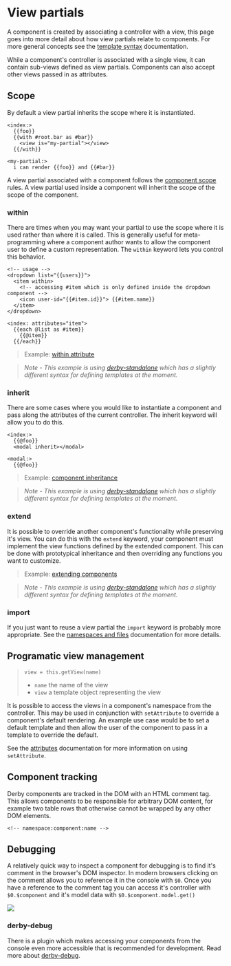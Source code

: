 # View partials

A component is created by associating a controller with a view, this page goes into more detail about how view partials relate to components. For more general concepts see the [template syntax](../views/template-syntax) documentation.

While a component's controller is associated with a single view, it can contain sub-views defined as view partials. Components can also accept other views passed in as attributes.

## Scope
By default a view partial inherits the scope where it is instantiated.

```derby
<index:>
  {{foo}}
  {{with #root.bar as #bar}}
    <view is="my-partial"></view>
  {{/with}}

<my-partial:>
  i can render {{foo}} and {{#bar}}
```
A view partial associated with a component follows the [component scope](scope) rules. A view partial used inside a component will inherit the scope of the scope of the component.

### within

There are times when you may want your partial to use the scope where it is used rather than where it is called. This is generally useful for meta-programming where a component author wants to allow the component user to define a custom representation. The `within` keyword lets you control this behavior.

```derby
<!-- usage -->
<dropdown list="{{users}}">
  <item within>
    <!-- accessing #item which is only defined inside the dropdown component -->
    <icon user-id="{{#item.id}}"> {{#item.name}}
  </item>
</dropdown>

<index: attributes="item">
  {{each @list as #item}}
    {{@item}}
  {{/each}}
```

> Example: [within attribute](http://codepen.io/enjalot/pen/bNxOmO?editors=101)

> *Note - This example is using [derby-standalone](http://github.com/derbyjs/derby-standalone) which has a slightly different syntax for defining templates at the moment.*

### inherit
There are some cases where you would like to instantiate a component and pass along the attributes of the current controller. The inherit keyword will allow you to do this.

```derby
<index:>
  {{@foo}}
  <modal inherit></modal>

<modal:>
  {{@foo}}
```

> Example: [component inheritance](http://codepen.io/enjalot/pen/YPOdBY?editors=101)

> *Note - This example is using [derby-standalone](http://github.com/derbyjs/derby-standalone) which has a slightly different syntax for defining templates at the moment.*

### extend
It is possible to override another component's functionality while preserving it's view.
You can do this with the `extend` keyword, your component must implement the view functions defined by the extended component.
This can be done with prototypical inheritance and then overriding any functions you want to customize.

> Example: [extending components](http://codepen.io/enjalot/pen/OPorGB?editors=101)

> *Note - This example is using [derby-standalone](http://github.com/derbyjs/derby-standalone) which has a slightly different syntax for defining templates at the moment.*


### import
If you just want to reuse a view partial the `import` keyword is probably more appropriate. See the [namespaces and files](../views/namespaces-and-files#structuring-views-in-multiple-files) documentation for more details.


## Programatic view management

> `view = this.getView(name)`
> * `name` the name of the view
> * `view` a template object representing the view

It is possible to access the views in a component's namespace from the controller. This may be used in conjunction with `setAttribute` to override a component's default rendering.
An example use case would be to set a default template and then allow the user of the component to pass in a template to override the default.

See the [attributes](scope#attributes-vs-model-data) documentation for more information on using `setAttribute`.


## Component tracking
Derby components are tracked in the DOM with an HTML comment tag. This allows components to be responsible for arbitrary DOM content, for example two table rows that otherwise cannot be wrapped by any other DOM elements.

```derby
<!-- namespace:component:name -->
```

## Debugging

A relatively quick way to inspect a component for debugging is to find it's comment in the browser's DOM inspector.
In modern browsers clicking on the comment allows you to reference it in the console with `$0`.
Once you have a reference to the comment tag you can access it's controller with `$0.$component` and it's model data with `$0.$component.model.get()`

<img src="/images/docs/charts-debug.png">

### derby-debug
There is a plugin which makes accessing your components from the console even more accessible that is recommended for development.
Read more about [derby-debug](https://github.com/derbyjs/derby-debug).
